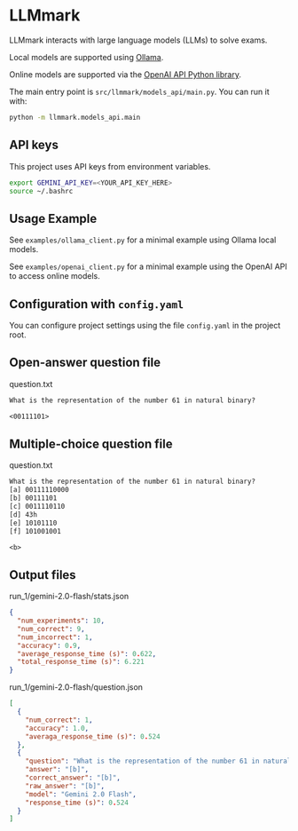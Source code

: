 # LLMmark
LLMmark interacts with large language models (LLMs) to solve exams.

Local models are supported using [Ollama](https://github.com/ollama/ollama).

Online models are supported via the [OpenAI API Python library](https://github.com/openai/openai-python).

The main entry point is `src/llmmark/models_api/main.py`. You can run it with:

```bash
python -m llmmark.models_api.main
```

## API keys
This project uses API keys from environment variables.

```bash
export GEMINI_API_KEY=<YOUR_API_KEY_HERE>
source ~/.bashrc
```

## Usage Example

See `examples/ollama_client.py` for a minimal example using Ollama local models.

See `examples/openai_client.py` for a minimal example using the OpenAI API to access online models.

## Configuration with `config.yaml`

You can configure project settings using the file `config.yaml` in the project root.

## Open-answer question file

question.txt

```txt
What is the representation of the number 61 in natural binary?

<00111101>
```

## Multiple-choice question file

question.txt

```txt
What is the representation of the number 61 in natural binary?
[a] 00111110000  
[b] 00111101  
[c] 0011110110  
[d] 43h  
[e] 10101110  
[f] 101001001  

<b> 
```

## Output files

run_1/gemini-2.0-flash/stats.json

```json
{
  "num_experiments": 10,
  "num_correct": 9,
  "num_incorrect": 1,
  "accuracy": 0.9,
  "average_response_time (s)": 0.622,
  "total_response_time (s)": 6.221
}
```

run_1/gemini-2.0-flash/question.json

```json
[
  {
    "num_correct": 1,
    "accuracy": 1.0,
    "averaga_response_time (s)": 0.524
  },
  {
    "question": "What is the representation of the number 61 in natural binary? \n[a] 00111110000\n[b] 00111101\n[c] 0011110110\n[d] 43h\n[e] 10101110\n[f] 101001001\n",
    "answer": "[b]",
    "correct_answer": "[b]",
    "raw_answer": "[b]",
    "model": "Gemini 2.0 Flash",
    "response_time (s)": 0.524
  }
]
```